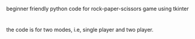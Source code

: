 beginner friendly python code for rock-paper-scissors game using tkinter
#
the code is for two modes, i.e, single player and two player.

